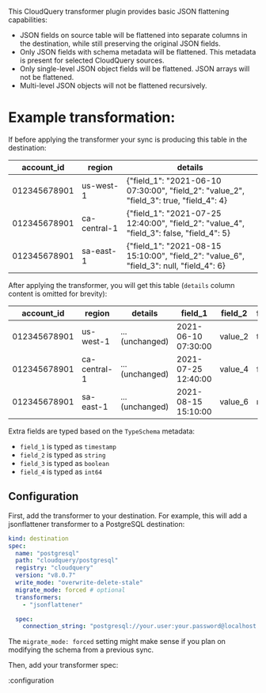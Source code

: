 This CloudQuery transformer plugin provides basic JSON flattening capabilities:

- JSON fields on source table will be flattened into separate columns in the destination, while still preserving the original JSON fields.
- Only JSON fields with schema metadata will be flattened. This metadata is present for selected CloudQuery sources.
- Only single-level JSON object fields will be flattened. JSON arrays will not be flattened.
- Multi-level JSON objects will not be flattened recursively.

# Example transformation:

If before applying the transformer your sync is producing this table in the destination:

| account_id   | region        | details                                                                                  |
|--------------|---------------|------------------------------------------------------------------------------------------|
| 012345678901 | us-west-1     | {"field_1": "2021-06-10 07:30:00", "field_2": "value_2", "field_3": true, "field_4": 4}  |
| 012345678901 | ca-central-1  | {"field_1": "2021-07-25 12:40:00", "field_2": "value_4", "field_3": false, "field_4": 5} |
| 012345678901 | sa-east-1     | {"field_1": "2021-08-15 15:10:00", "field_2": "value_6", "field_3": null, "field_4": 6}  |

After applying the transformer, you will get this table (`details` column content is omitted for brevity):

| account_id   | region        | details        | field_1             | field_2 | field_3 | field_4 |
|--------------|---------------|----------------|---------------------|---------|---------|---------|
| 012345678901 | us-west-1     | ...(unchanged) | 2021-06-10 07:30:00 | value_2 | true    | 4       |
| 012345678901 | ca-central-1  | ...(unchanged) | 2021-07-25 12:40:00 | value_4 | false   | 5       |
| 012345678901 | sa-east-1     | ...(unchanged) | 2021-08-15 15:10:00 | value_6 | null    | 6       |

Extra fields are typed based on the `TypeSchema` metadata:

- `field_1` is typed as `timestamp`
- `field_2` is typed as `string`
- `field_3` is typed as `boolean`
- `field_4` is typed as `int64`

## Configuration

First, add the transformer to your destination. For example, this will add a jsonflattener transformer to a PostgreSQL destination:

```yaml copy
kind: destination
spec:
  name: "postgresql"
  path: "cloudquery/postgresql"
  registry: "cloudquery"
  version: "v8.0.7"
  write_mode: "overwrite-delete-stale"
  migrate_mode: forced # optional
  transformers:
    - "jsonflattener"

  spec:
    connection_string: "postgresql://your.user:your.password@localhost:5432/db_name"
```

The `migrate_mode: forced` setting might make sense if you plan on modifying the schema from a previous sync.

Then, add your transformer spec:

:configuration
